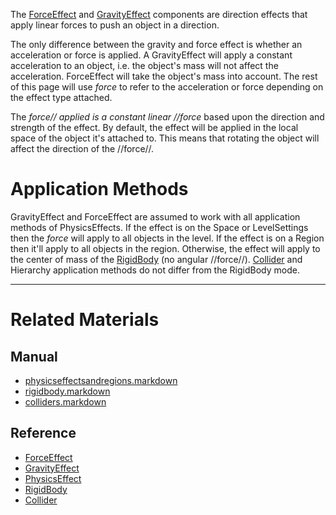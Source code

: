 The [ForceEffect](https://github.com/PlasmaEngine/PlasmaDocs/blob/master/code_reference/class_reference/forceeffect.markdown) and [GravityEffect](https://github.com/PlasmaEngine/PlasmaDocs/blob/master/code_reference/class_reference/gravityeffect.markdown) components are direction effects that apply linear forces to push an object in a direction.

The only difference between the gravity and force effect is whether an acceleration or force is applied. A GravityEffect will apply a constant acceleration to an object, i.e. the object's mass will not affect the acceleration. ForceEffect will take the object's mass into account. The rest of this page will use *force* to refer to the acceleration or force depending on the effect type attached.

The *force// applied is a constant linear //force* based upon the direction and strength of the effect. By default, the effect will be applied in the local space of the object it's attached to. This means that rotating the object will affect the direction of the //force//.

 #  Application Methods
GravityEffect and ForceEffect are assumed to work with all application methods of PhysicsEffects. If the effect is on the Space or LevelSettings then the *force* will apply to all objects in the level. If the effect is on a Region then it'll apply to all objects in the region. Otherwise, the effect will apply to the center of mass of the [RigidBody](https://plasmaengine.github.io/PlasmaDocs/Manual/plasmamanual/physics/physicseffectsandregions/rigidbody.markdown) (no angular //force//). [Collider](https://plasmaengine.github.io/PlasmaDocs/Manual/plasmamanual/physics/physicseffectsandregions/colliders.markdown) and Hierarchy application methods do not differ from the RigidBody mode.

---
 #  Related Materials
 ##  Manual
- [physicseffectsandregions.markdown](https://plasmaengine.github.io/PlasmaDocs/Manual/plasmamanual/physics/physicseffectsandregions.markdown)
- [rigidbody.markdown](https://plasmaengine.github.io/PlasmaDocs/Manual/plasmamanual/physics/physicseffectsandregions/rigidbody.markdown)
- [colliders.markdown](https://plasmaengine.github.io/PlasmaDocs/Manual/plasmamanual/physics/physicseffectsandregions/colliders.markdown)

 ##  Reference
- [ForceEffect](https://github.com/PlasmaEngine/PlasmaDocs/blob/master/code_reference/class_reference/forceeffect.markdown)
- [GravityEffect](https://github.com/PlasmaEngine/PlasmaDocs/blob/master/code_reference/class_reference/gravityeffect.markdown)
- [PhysicsEffect](https://github.com/PlasmaEngine/PlasmaDocs/blob/master/code_reference/class_reference/physicseffect.markdown)
- [RigidBody](https://github.com/PlasmaEngine/PlasmaDocs/blob/master/code_reference/class_reference/rigidbody.markdown)
- [Collider](https://github.com/PlasmaEngine/PlasmaDocs/blob/master/code_reference/class_reference/collider.markdown) 

 